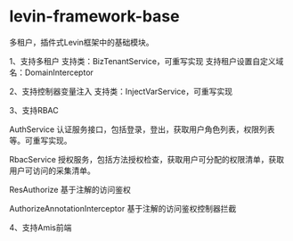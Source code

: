 # levin-framework-base

多租户，插件式Levin框架中的基础模块。

1、支持多租户
   支持类：BizTenantService，可重写实现
   支持租户设置自定义域名：DomainInterceptor 
  
2、支持控制器变量注入
   支持类：InjectVarService，可重写实现   
   
3、支持RBAC

   AuthService 认证服务接口，包括登录，登出，获取用户角色列表，权限列表等。可重写实现。   
   
   RbacService 授权服务，包括方法授权检查，获取用户可分配的权限清单，获取用户可访问的采集清单。
   
   ResAuthorize 基于注解的访问鉴权
   
   AuthorizeAnnotationInterceptor 基于注解的访问鉴权控制器拦截
   
   
4、支持Amis前端
      
      